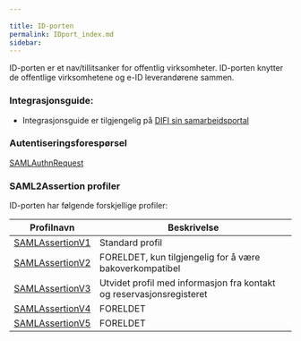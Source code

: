 ```yaml
---
 
title: ID-porten  
permalink: IDport_index.md
sidebar:
---
```


ID-porten er et nav/tillitsanker for offentlig virksomheter. ID-porten
knytter de offentlige virksomhetene og e-ID leverandørene sammen.

### Integrasjonsguide:

  - Integrasjonsguide er tilgjengelig på [DIFI sin
    samarbeidsportal](http://samarbeid.difi.no)

### Autentiseringsforespørsel

[SAMLAuthnRequest](SAMLAuthnRequest.md)

### SAML2Assertion profiler

ID-porten har følgende forskjellige profiler:

| Profilnavn                                                                       | Beskrivelse                                                          |
| --- | --- |
| [SAMLAssertionV1](SAMLAssertionV1.md)                                               | Standard profil                                                      |
| [SAMLAssertionV2](SAMLAssertionV2.md)                                               | FORELDET, kun tilgjengelig for å være bakoverkompatibel              |
| [SAMLAssertionV3](SAMLAssertionV3.md)                                               | Utvidet profil med informasjon fra kontakt og reservasjonsregisteret |
| [SAMLAssertionV4](SAMLAssertionV4.md)                                               | FORELDET                                                             |
| [SAMLAssertionV5](http://difi.github.io/begrep-ID-porten/3_SAMLAssertionv5.html) | FORELDET                                                             |

